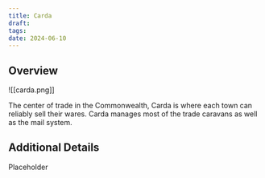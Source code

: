 ```yaml
---
title: Carda
draft: 
tags: 
date: 2024-06-10
---
```

## Overview

![[carda.png]]

The center of trade in the Commonwealth, Carda is where each town can reliably sell their wares. Carda manages most of the trade caravans as well as the mail system.

## Additional Details

Placeholder